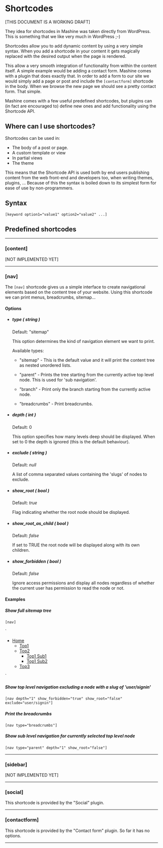 Shortcodes
===

[THIS DOCUMENT IS A WORKING DRAFT]

They idea for shortcodes in Mashine was taken directly from WordPress. This is
something that we like very much in WordPress ;-)

Shortcodes allow you to add dynamic content by using a very simple syntax. When
you add a shortcode in your content it gets magically replaced with the desired
output when the page is rendered.

This allow a very smooth integration of functionality from within the content
itself. A simple example would be adding a contact form. Mashine comes with a
plugin that does exactly that. In order to add a form to our site we would
simply add a page or post and include the `[contactform]` shortcode in the body.
When we browse the new page we should see a pretty contact form. That simple.

Mashine comes with a few useful predefined shortcodes, but plugins can (in
fact are encouraged to) define new ones and add functionality using the
Shortcode API.

## Where can I use shortcodes?

Shortcodes can be used in:

* The body of a post or page.
* A custom template or view
* In partial views
* The theme

This means that the Shortcode API is used both by end users publishing content
from the web front-end and developers too, when writing themes, plugins, ...
Because of this the syntax is boiled down to its simplest form for ease of use
by non-programmers.

## Syntax

`[keyword option1="value1" option2="value2" ...]`

## Predefined shortcodes

* * *

### [content]

[NOT IMPLEMENTED YET]

* * *

### [nav]

The `[nav]` shortcode gives us a simple interface to create navigational
elements based on the content tree of your website. Using this shortcode we can
print menus, breadcrumbs, sitemap...

#### Options

* ##### type ( _string_ )

  Default: "sitemap"

  This option determines the kind of navigation element we want to print.

  Available types:

    * "sitemap" - This is the default value and it will print the content tree as
    nested unordered lists.

    * "parent" - Prints the tree starting from the currently active top level
    node. This is used for 'sub navigation'.

    * "branch" - Print only the branch starting from the currently active node.

    * "breadcrumbs" - Print breadcrumbs.

* ##### depth ( _int_ )

  Default: 0

  This option specifies how many levels deep should be displayed. When set to 0
  the depth is ignored (this is the default behaviour).

* ##### exclude ( _string_ )

  Default: _null_

  A list of comma separated values containing the 'slugs' of nodes to exclude.

* ##### show\_root ( _bool_ )

  Default: _true_

  Flag indicating whether the root node should be displayed.

* ##### show\_root\_as\_child ( _bool_ )

  Default: _false_

  If set to TRUE the root node will be displayed along with its own children.

* ##### show\_forbidden ( _bool_ )

  Default: _false_

  Ignore access permissions and display all nodes regardless of whether the
  current user has permission to read the node or not.

#### Examples

##### Show full sitemap tree

`[nav]`

`<ul>
    <li>
        <a href="http://localhost/" class="parent">Home</a>
        <ul>
            <li>
                <a href="http://localhost/top1" class="active">Top1</a>
            </li>
            <li>
                <a href="http://localhost/top2">Top2</a>
                <ul>
                    <li>
                        <a href="http://localhost/top1/sub1">Top1 Sub1</a>
                    </li>
                    <li>
                        <a href="http://localhost/top1/sub2">Top1 Sub2</a>
                    </li>
                </ul>
            </li>
            <li>
                <a href="http://localhost/top3">Top3</a>
            </li>
        </ul>
    </li>
</ul>`

##### Show top level navigation excluding a node with a slug of 'user/signin'

`[nav depth="1" show_forbidden="true" show_root="false" exclude="user/signin"]`

##### Print the breadcrumbs

`[nav type="breadcrumbs"]`

##### Show sub level navigation for currently selected top level node

`[nav type="parent" depth="1" show_root="false"]`

* * *

### [sidebar]

[NOT IMPLEMENTED YET]

* * *

### [social]

This shortcode is provided by the "Social" plugin.

* * *

### [contactform]

This shortcode is provided by the "Contact form" plugin. So far it has no options.

* * *
